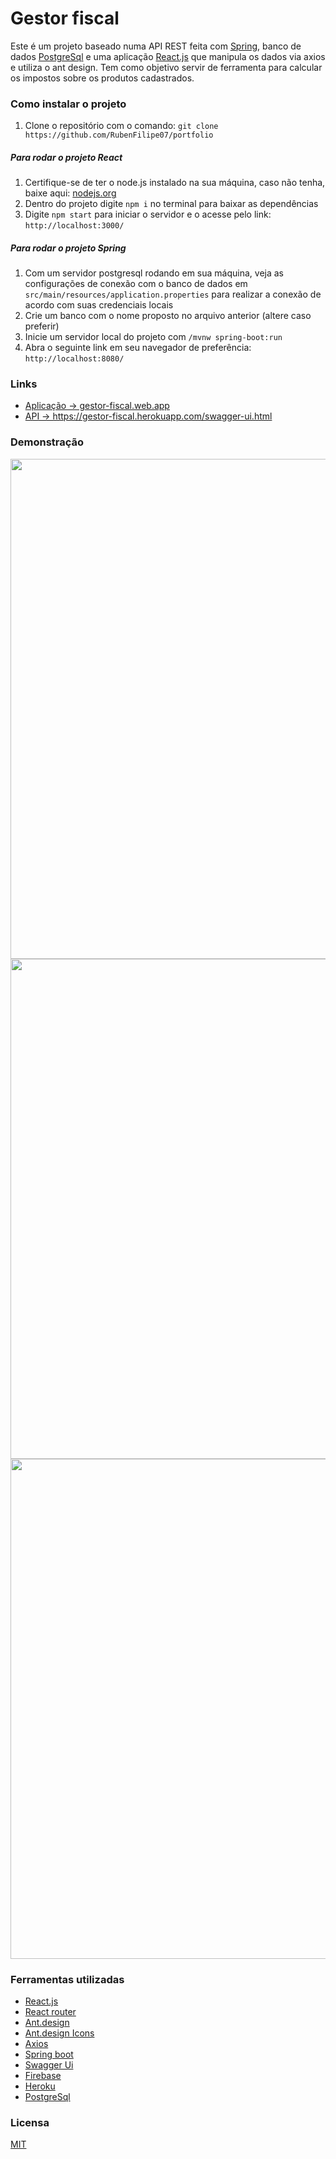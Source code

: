 # Gestor fiscal
Este é um projeto baseado numa API REST feita com <a href="https://spring.io/projects/spring-boot">Spring</a>, banco de dados
<a href="https://www.postgresql.org/">PostgreSql</a> e uma aplicação <a href="https://reactjs.org/">React.js</a> que manipula os dados via axios e
utiliza o ant design. Tem como objetivo servir de ferramenta para calcular os impostos sobre os produtos cadastrados.

<h3>Como instalar o projeto</h3>

<ol>
  <li>Clone o repositório com o comando: <code>git clone https://github.com/RubenFilipe07/portfolio</code> </li>
</ol>

<h5>Para rodar o projeto React</h5>
<ol>
  <li>Certifique-se de ter o node.js instalado na sua máquina, caso não tenha, baixe aqui: <a href="https://nodejs.org/en/">nodejs.org</a></li>
  <li>Dentro do projeto digite <code>npm i</code> no terminal para baixar as dependências</li>
  <li>Digite <code>npm start</code> para iniciar o servidor e o acesse pelo link: <code>http://localhost:3000/</code></li>
</ol>

<h5>Para rodar o projeto Spring</h5>
<ol>
  <li>Com um servidor postgresql rodando em sua máquina, veja as configurações de conexão com o banco de dados em  <code>src/main/resources/application.properties</code> para realizar a conexão de acordo com suas credenciais locais</li>
  <li>Crie um banco com o nome proposto no arquivo anterior (altere caso preferir)</li>
  <li>Inicie um servidor local do projeto com <code>/mvnw spring-boot:run</code></li>
  <li>Abra o seguinte link em seu navegador de preferência: <code>http://localhost:8080/</code></li>
</ol>

<h3>Links</h3>
<ul>
    <li><a href="https://gestor-fiscal.web.app/">Aplicação -> gestor-fiscal.web.app</a></li>
    <li><a href="https://gestor-fiscal.herokuapp.com/swagger-ui.html">API -> https://gestor-fiscal.herokuapp.com/swagger-ui.html</a></li>
</ul>

<h3>Demonstração</h3>
<a href="https://gestor-fiscal.herokuapp.com/swagger-ui.html">
  <img width="800" src="https://user-images.githubusercontent.com/53026536/200506717-d0f78b11-46bd-4648-9d7b-32c6c97ddeb3.png"/>
</a>

<a href="https://gestor-fiscal.web.app/">
  <img width="800" src="https://user-images.githubusercontent.com/53026536/201034686-0c3b1891-dc74-4591-b714-4dad8adcf077.png"/>
 </a>
 
<a href="https://gestor-fiscal.web.app/">
  <img width="800" src="https://user-images.githubusercontent.com/53026536/201034702-b8eaf984-e7a7-4ff0-bbc0-193325ca765c.png"/>
</a>

<h3>Ferramentas utilizadas</h3>
<ul>
    <li><a href="https://reactjs.org/">React.js</a></li>
    <li><a href="https://reactrouter.com/en/main">React router</a></li>
    <li><a href="https://ant.design">Ant.design</a></li>
    <li><a href="https://ant.design/docs/spec/icon">Ant.design Icons</a></li>
    <li><a href="https://axios-http.com/docs/intro">Axios</a></li>
    <li><a href="https://spring.io/projects/spring-boot">Spring boot</a></li>
    <li><a href="https://swagger.io">Swagger Ui</a></li>
    <li><a href="https://firebase.google.com/">Firebase</a></li>
    <li><a href="https://heroku.com">Heroku</a></li>
    <li><a href="https://www.postgresql.org/">PostgreSql</a></li>
</ul>

<h3>Licensa</h3>
<a href="https://github.com/RubenFilipe07/spring-react-gestor-fiscal/blob/main/LICENSE">MIT</a>
